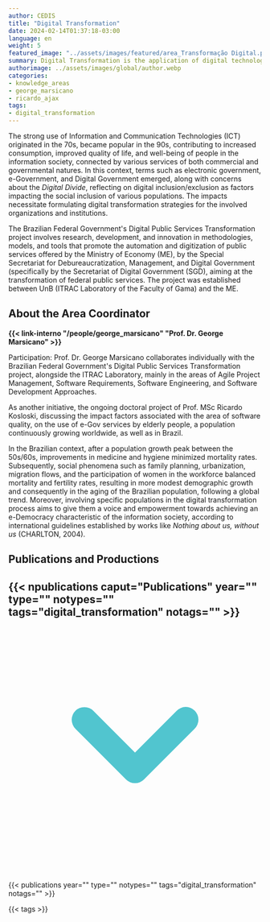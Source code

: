 ```yaml
---
author: CEDIS
title: "Digital Transformation"
date: 2024-02-14T01:37:18-03:00
language: en
weight: 5
featured_image: "../assets/images/featured/area_Transformação Digital.png"
summary: Digital Transformation is the application of digital technologies to change business models and create new value opportunities. It involves reimagining operations and customer experiences, promoting innovation and efficiency.
authorimage: ../assets/images/global/author.webp
categories:
- knowledge_areas
- george_marsicano
- ricardo_ajax
tags: 
- digital_transformation
---
```

The strong use of Information and Communication Technologies (ICT) originated in the 70s, became popular in the 90s, contributing to increased consumption, improved quality of life, and well-being of people in the information society, connected by various services of both commercial and governmental natures. In this context, terms such as electronic government, e-Government, and Digital Government emerged, along with concerns about the _Digital Divide_, reflecting on digital inclusion/exclusion as factors impacting the social inclusion of various populations. The impacts necessitate formulating digital transformation strategies for the involved organizations and institutions.

The Brazilian Federal Government's Digital Public Services Transformation project involves research, development, and innovation in methodologies, models, and tools that promote the automation and digitization of public services offered by the Ministry of Economy (ME), by the Special Secretariat for Debureaucratization, Management, and Digital Government (specifically by the Secretariat of Digital Government (SGD), aiming at the transformation of federal public services. The project was established between UnB (ITRAC Laboratory of the Faculty of Gama) and the ME.

## About the Area Coordinator

**{{< link-interno "/people/george_marsicano" "Prof. Dr. George Marsicano" >}}**

Participation: Prof. Dr. George Marsicano collaborates individually with the Brazilian Federal Government's Digital Public Services Transformation project, alongside the ITRAC Laboratory, mainly in the areas of Agile Project Management, Software Requirements, Software Engineering, and Software Development Approaches.

As another initiative, the ongoing doctoral project of Prof. MSc Ricardo Kosloski, discussing the impact factors associated with the area of software quality, on the use of e-Gov services by elderly people, a population continuously growing worldwide, as well as in Brazil.

In the Brazilian context, after a population growth peak between the 50s/60s, improvements in medicine and hygiene minimized mortality rates. Subsequently, social phenomena such as family planning, urbanization, migration flows, and the participation of women in the workforce balanced mortality and fertility rates, resulting in more modest demographic growth and consequently in the aging of the Brazilian population, following a global trend. Moreover, involving specific populations in the digital transformation process aims to give them a voice and empowerment towards achieving an e-Democracy characteristic of the information society, according to international guidelines established by works like _Nothing about us, without us_ (CHARLTON, 2004).

## Publications and Productions
<div id="npublications-section" x-data="{ showPublications: false }">
    <h2 id="npublications-title" @click="showPublications = !showPublications" class="text-xl font-bold mb-2 cursor-pointer flex items-center text-primary-900">
      {{< npublications caput="Publications" year="" type="" notypes="" tags="digital_transformation" notags="" >}}
      <svg :class="{'rotate-0': !showPublications, 'rotate-180': showPublications}" class="ml-2 h-5 w-5 transform transition-transform duration-200" xmlns="http://www.w3.org/2000/svg" viewBox="0 0 20 20" fill="#51C5CF"><path fill-rule="evenodd" d="M5.293 7.293a1 1 0 011.414 0L10 10.586l3.293-3.293a1 1 0 111.414 1.414l-4 4a1 1 0 01-1.414 0l-4-4a1 1 0 010-1.414z" clip-rule="evenodd" /></svg>
    </h2>
    <div x-show="showPublications" x-cloak>
      {{< publications year="" type="" notypes="" tags="digital_transformation" notags="" >}} 
    </div>
</div>

{{< tags >}}
